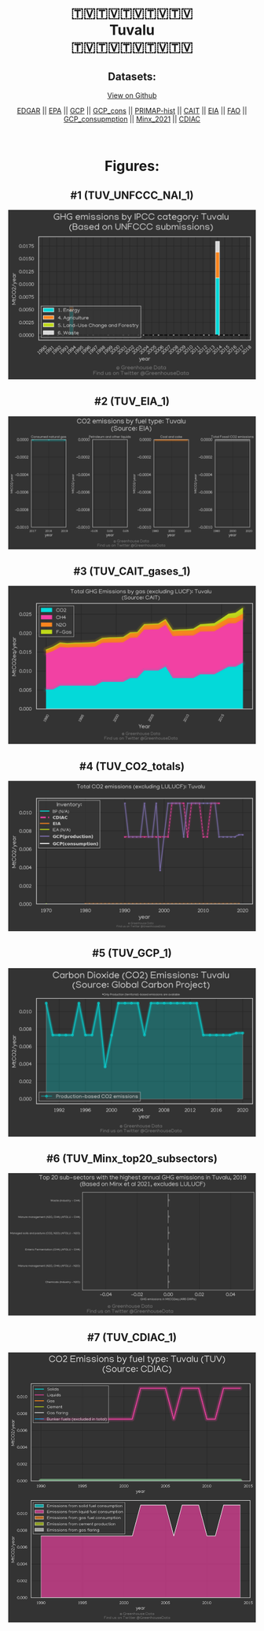 
<center>
<h1 align="center">
🇹🇻🇹🇻🇹🇻🇹🇻🇹🇻
<br>
Tuvalu
<br>
🇹🇻🇹🇻🇹🇻🇹🇻🇹🇻
</h1>
<h2>Datasets:</h2>
<p><a href="https://github.com/dquintani/GreenhouseData/tree/master/country_data/TUV_Tuvalu/data">View on Github</a>
<br></p><p><a href="data/TUV_EDGAR.csv">EDGAR</a> || <a href="data/TUV_EPA.csv">EPA</a> || <a href="data/TUV_GCP.csv">GCP</a> || <a href="data/TUV_GCP_cons.csv">GCP_cons</a> || <a href="data/TUV_PRIMAP-hist.csv">PRIMAP-hist</a> || <a href="data/TUV_CAIT.csv">CAIT</a> || <a href="data/TUV_EIA.csv">EIA</a> || <a href="data/TUV_FAO.csv">FAO</a> || <a href="data/TUV_GCP_consupmption.csv">GCP_consupmption</a> || <a href="data/TUV_Minx_2021.csv">Minx_2021</a> || <a href="data/TUV_CDIAC.csv">CDIAC</a></p><p><br></p>
<h1>Figures:</h1><h2>#1 (TUV_UNFCCC_NAI_1)</h2>
<p><img alt="" src="figures/TUV_UNFCCC_NAI_1.png" /></p><h2>#2 (TUV_EIA_1)</h2>
<p><img alt="" src="figures/TUV_EIA_1.png" /></p><h2>#3 (TUV_CAIT_gases_1)</h2>
<p><img alt="" src="figures/TUV_CAIT_gases_1.png" /></p><h2>#4 (TUV_CO2_totals)</h2>
<p><img alt="" src="figures/TUV_CO2_totals.png" /></p><h2>#5 (TUV_GCP_1)</h2>
<p><img alt="" src="figures/TUV_GCP_1.png" /></p><h2>#6 (TUV_Minx_top20_subsectors)</h2>
<p><img alt="" src="figures/TUV_Minx_top20_subsectors.png" /></p><h2>#7 (TUV_CDIAC_1)</h2>
<p><img alt="" src="figures/TUV_CDIAC_1.png" /></p>